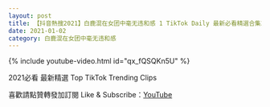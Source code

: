 ```yaml
---
layout: post
title: 【抖音熱搜2021】白鹿混在女团中毫无违和感 1 TikTok Daily 最新必看精選合集2021 01 02
date: 2021-01-02
category: 白鹿混在女团中毫无违和感
---
```


{% include youtube-video.html id="qx_fQSQKn5U" %}

2021必看 最新精選 Top TikTok Trending Clips

喜歡請點贊轉發加訂閱 Like & Subscribe：[YouTube](https://www.youtube.com/channel/UCAoR7VcanIPd04uEq_GIylA/videos)

